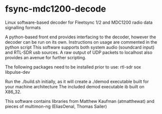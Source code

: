 # fsync-mdc1200-decode

Linux software-based decoder for Fleetsync 1/2 and MDC1200 radio data signalling formats

A python-based front end provides interfacing to the decoder, however the decoder can be run on its own.
Instructions on usage are commented in the python script
This software supports both system audio (soundcard input) and RTL-SDR usb sources.
A raw output of UDP packets to localhost also provides an avenue for further scripting.

The following packages need to be installed prior to use:
	rtl-sdr
	sox
	libpulse-dev


Run the ./build.sh initially, as it will create a ./demod executable built for your machine architecture
The included demod executable ib built on X86_32.



This software contains libraries from Matthew Kaufman (atmatthewat) and pieces of multimon-ng (EliasOenal, Thomas Sailer)
